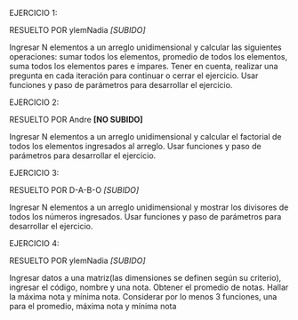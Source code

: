 EJERCICIO 1:

RESUELTO POR ylemNadia *[SUBIDO]*

Ingresar N elementos a un arreglo unidimensional y calcular las siguientes
operaciones: sumar todos los elementos, promedio de todos los elementos, suma
todos los elementos pares e impares. Tener en cuenta, realizar una pregunta en
cada iteración para continuar o cerrar el ejercicio. Usar funciones y paso de
parámetros para desarrollar el ejercicio.

EJERCICIO 2:

RESUELTO POR Andre **[NO SUBIDO]**

Ingresar N elementos a un arreglo unidimensional y calcular el factorial de todos
los elementos ingresados al arreglo. Usar funciones y paso de parámetros para
desarrollar el ejercicio.

EJERCICIO 3:

RESUELTO POR D-A-B-O *[SUBIDO]*

Ingresar N elementos a un arreglo unidimensional y mostrar los divisores de todos
los números ingresados. Usar funciones y paso de parámetros para desarrollar el
ejercicio.

EJERCICIO 4:

RESUELTO POR ylemNadia *[SUBIDO]*

Ingresar datos a una matriz(las dimensiones se definen según su criterio), ingresar
el código, nombre y una nota. Obtener el promedio de notas. Hallar la máxima
nota y mínima nota. Considerar por lo menos 3 funciones, una para el promedio,
máxima nota y mínima nota
